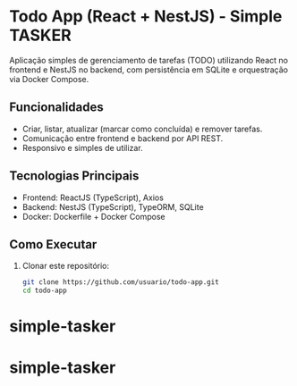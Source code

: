# Todo App (React + NestJS) - Simple TASKER

Aplicação simples de gerenciamento de tarefas (TODO) utilizando React no frontend e NestJS no backend, com persistência em SQLite e orquestração via Docker Compose.

## Funcionalidades
- Criar, listar, atualizar (marcar como concluída) e remover tarefas.
- Comunicação entre frontend e backend por API REST.
- Responsivo e simples de utilizar.

## Tecnologias Principais
- Frontend: ReactJS (TypeScript), Axios
- Backend: NestJS (TypeScript), TypeORM, SQLite
- Docker: Dockerfile + Docker Compose

## Como Executar

1. Clonar este repositório:
   ```bash
   git clone https://github.com/usuario/todo-app.git
   cd todo-app
# simple-tasker
# simple-tasker
